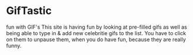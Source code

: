 # GifTastic
fun with GIF's
This site is having fun by looking at pre-filled gifs as well as being able to type in & add new celebritie gifs to the list.
You have to click on them to unpause them, when you do have fun, because they are really funny.
